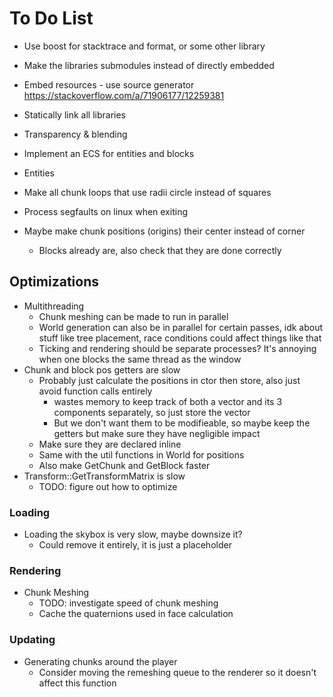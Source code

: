 # To Do List

- Use boost for stacktrace and format, or some other library

- Make the libraries submodules instead of directly embedded
- Embed resources - use source generator https://stackoverflow.com/a/71906177/12259381
- Statically link all libraries
- Transparency & blending
- Implement an ECS for entities and blocks
- Entities
- Make all chunk loops that use radii circle instead of squares
- Process segfaults on linux when exiting
- Maybe make chunk positions (origins) their center instead of corner
    - Blocks already are, also check that they are done correctly

## Optimizations

- Multithreading
    - Chunk meshing can be made to run in parallel
    - World generation can also be in parallel for certain passes, idk about stuff like tree placement, race conditions could affect things like that
    - Ticking and rendering should be separate processes? It's annoying when one blocks the same thread as the window
- Chunk and block pos getters are slow
    - Probably just calculate the positions in ctor then store, also just avoid function calls entirely
        - wastes memory to keep track of both a vector and its 3 components separately, so just store the vector
        - But we don't want them to be modifieable, so maybe keep the getters but make sure they have negligible impact
    - Make sure they are declared inline
    - Same with the util functions in World for positions
    - Also make GetChunk and GetBlock faster
- Transform::GetTransformMatrix is slow
    - TODO: figure out how to optimize

### Loading

- Loading the skybox is very slow, maybe downsize it?
    - Could remove it entirely, it is just a placeholder

### Rendering

- Chunk Meshing
    - TODO: investigate speed of chunk meshing
    - Cache the quaternions used in face calculation

### Updating

- Generating chunks around the player
    - Consider moving the remeshing queue to the renderer so it doesn't affect this function
